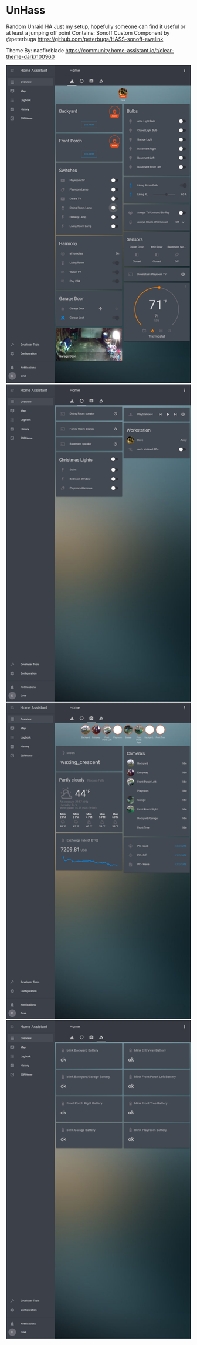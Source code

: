 # UnHass
Random Unraid HA 
Just my setup, hopefully someone can find it useful or at least a jumping off point
Contains: Sonoff Custom Component by @peterbuga
https://github.com/peterbuga/HASS-sonoff-ewelink

Theme By: naofireblade
https://community.home-assistant.io/t/clear-theme-dark/100960

![](https://github.com/fiservedpi/UnHass/blob/master/Screenshot_20191230-142318.png)
![](https://github.com/fiservedpi/UnHass/blob/master/Screenshot_20191230-142325.png)
![](https://github.com/fiservedpi/UnHass/blob/master/Screenshot_20191230-142330.png)
![](https://github.com/fiservedpi/UnHass/blob/master/Screenshot_20191230-142337.png)
